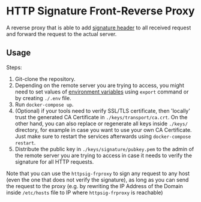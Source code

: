 # HTTP Signature Front-Reverse Proxy

A reverse proxy that is able to add [signature header](https://datatracker.ietf.org/doc/html/draft-cavage-http-signatures-12) to all received request and forward the request to the actual server.

## Usage

Steps:

1. Git-clone the repository.
1. Depending on the remote server you are trying to access, you might need to set values of [environment variables](./docker-compose.yml#9) using `export` command or by creating `./.env` file.
1. Run `docker-compose up`.
1. (Optional) if your tools need to verify SSL/TLS certificate, then 'locally' trust the generated CA Certificate in `./keys/transport/ca.crt`. On the other hand, you can also replace or regenerate all keys inside `./keys/` directory, for example in case you want to use your own CA Certificate. Just make sure to restart the services afterwards using `docker-compose restart`.
1. Distribute the public key in `./keys/signature/pubkey.pem` to the admin of the remote server you are trying to access in case it needs to verify the signature for all HTTP requests.

Note that you can use the `httpsig-frproxy` to sign any request to any host (even the one that does not verify the signature), as long as you can send the request to the proxy (e.g. by rewriting the IP Address of the Domain inside `/etc/hosts` file to IP where `httpsig-frproxy` is reachable)
